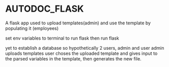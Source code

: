 # AUTODOC_FLASK
A flask app used to upload templates(admin) and use the template by populating it (employees)

set env variables to terminal to run flask
then run flask

yet to establish a database
so hypothetically 2 users, admin and user
admin uploads templates
user choses the uploaded template and gives input to the parsed variables in the template, then generates the new file.
